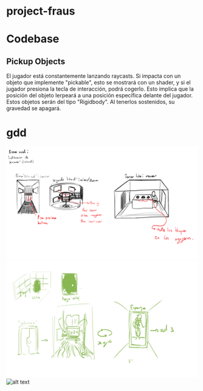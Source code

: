 # project-fraus

# Codebase
## Pickup Objects
El jugador está constantemente lanzando raycasts. Si impacta con un objeto que implemente "pickable", esto se mostrará con un shader,
y si el jugador presiona la tecla de interacción, podrá cogerlo. Esto implica que la posición del objeto lerpeará a una posición
específica delante del jugador. Estos objetos serán del tipo "Rigidbody". Al tenerlos sostenidos, su gravedad se apagará.
# gdd
![alt text](image-1.png)
![alt text](image-2.png)
![
    ![alt text](image-4.png)
](image-3.png)